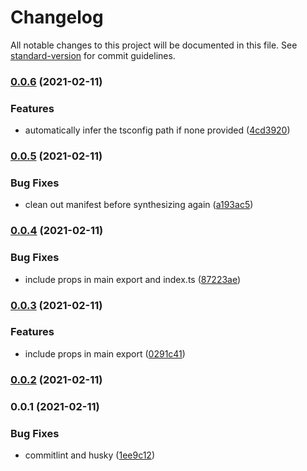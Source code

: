 # Changelog

All notable changes to this project will be documented in this file. See [standard-version](https://github.com/conventional-changelog/standard-version) for commit guidelines.

### [0.0.6](https://github.com/teamplanes/cdk-watch/compare/v0.0.5...v0.0.6) (2021-02-11)


### Features

* automatically infer the tsconfig path if none provided ([4cd3920](https://github.com/teamplanes/cdk-watch/commit/4cd39204a199a6c4bbef4d2c0b27da889cbc8ae4))

### [0.0.5](https://github.com/teamplanes/cdk-watch/compare/v0.0.4...v0.0.5) (2021-02-11)


### Bug Fixes

* clean out manifest before synthesizing again ([a193ac5](https://github.com/teamplanes/cdk-watch/commit/a193ac57f3f095f66612650300758aa588404e01))

### [0.0.4](https://github.com/teamplanes/cdk-watch/compare/v0.0.3...v0.0.4) (2021-02-11)


### Bug Fixes

* include props in main export and index.ts ([87223ae](https://github.com/teamplanes/cdk-watch/commit/87223ae004c191827e518c352c977325529d7dd2))

### [0.0.3](https://github.com/teamplanes/cdk-watch/compare/v0.0.1...v0.0.3) (2021-02-11)


### Features

* include props in main export ([0291c41](https://github.com/teamplanes/cdk-watch/commit/0291c41fb606f3814fcd51436ff1dea97406a953))

### [0.0.2](https://github.com/teamplanes/cdk-watch/compare/v0.0.1...v0.0.2) (2021-02-11)

### 0.0.1 (2021-02-11)


### Bug Fixes

* commitlint and husky ([1ee9c12](https://github.com/teamplanes/cdk-watch/commit/1ee9c12e3dc75c27c061eca7947031b516863bc6))
